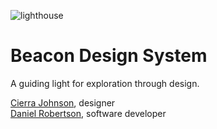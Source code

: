 
![lighthouse](https://github.com/danielrobertson/beacon-design-system/assets/3459902/b3897087-3edf-43cb-92c3-958bcbe547eb)
# Beacon Design System
A guiding light for exploration through design. 

[Cierra Johnson](https://cierra-johnson.com/), designer  
[Daniel Robertson](https://danielrobertson.me), software developer 


